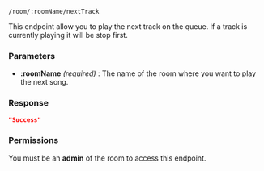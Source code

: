 	/room/:roomName/nextTrack

This endpoint allow you to play the next track on the queue. If a track is currently playing it will be stop first.

### Parameters ###
* **:roomName** *(required)* : The name of the room where you want to play the next song.

### Response ###
```json
"Success"
```

### Permissions ###
You must be an **admin** of the room to access this endpoint.